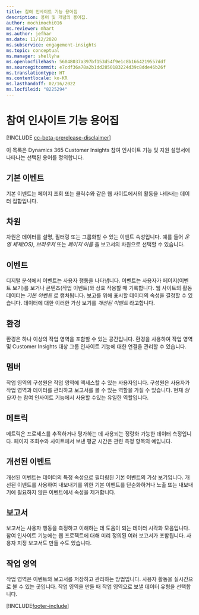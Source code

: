```yaml
---
title: 참여 인사이트 기능 용어집
description: 용어 및 개념의 용어집.
author: mochimochi016
ms.reviewer: mhart
ms.author: jefhar
ms.date: 11/12/2020
ms.subservice: engagement-insights
ms.topic: conceptual
ms.manager: shellyha
ms.openlocfilehash: 56048037a397bf153d54f9e1c8b1664219557ddf
ms.sourcegitcommit: e7cdf36a78a2b1dd2850183224d39c8dde46b26f
ms.translationtype: HT
ms.contentlocale: ko-KR
ms.lasthandoff: 02/16/2022
ms.locfileid: "8225294"
---
```

# <a name="engagement-insights-capability-glossary"></a>참여 인사이트 기능 용어집

[!INCLUDE [cc-beta-prerelease-disclaimer](includes/cc-beta-prerelease-disclaimer.md)]

이 목록은 Dynamics 365 Customer Insights 참여 인사이트 기능 및 지원 설명서에 나타나는 선택된 용어를 정의합니다.

## <a name="base-event"></a>기본 이벤트

기본 이벤트는 페이지 조회 또는 클릭수와 같은 웹 사이트에서의 활동을 나타내는 데이터 집합입니다. 

## <a name="dimensions"></a>차원

차원은 데이터를 설명, 필터링 또는 그룹화할 수 있는 이벤트 속성입니다. 예를 들어 *운영 체제(OS)*, *브라우저* 또는 *페이지 이름* 을 보고서의 차원으로 선택할 수 있습니다.

## <a name="event"></a>이벤트

디지털 분석에서 이벤트는 사용자 행동을 나타냅니다. 이벤트는 사용자가 페이지(이벤트 보기)를 보거나 콘텐츠(작업 이벤트)와 상호 작용할 때 기록합니다. 웹 사이트의 활동 데이터는 *기본 이벤트* 로 캡처됩니다. 보고를 위해 표시할 데이터의 속성을 결정할 수 있습니다. 데이터에 대한 이러한 가상 보기를 *개선된 이벤트* 라고합니다. 

## <a name="environment"></a>환경

 환경은 하나 이상의 작업 영역을 포함할 수 있는 공간입니다. 환경을 사용하여 작업 영역 및 Customer Insights 대상 그룹 인사이트 기능에 대한 연결을 관리할 수 있습니다.

## <a name="member"></a>멤버

작업 영역의 구성원은 작업 영역에 액세스할 수 있는 사용자입니다. 구성원은 사용자가 작업 영역과 데이터를 관리하고 보고서를 볼 수 있는 역할을 가질 수 있습니다. 현재 *담당자* 는 참여 인사이트 기능에서 사용할 수있는 유일한 역할입니다.

## <a name="metric"></a>메트릭

메트릭은 프로세스를 추적하거나 평가하는 데 사용되는 정량화 가능한 데이터 측정입니다. 페이지 조회수와 사이트에서 보낸 평균 시간은 관련 측정 항목의 예입니다.

## <a name="refined-event"></a>개선된 이벤트

개선된 이벤트는 데이터의 특정 속성으로 필터링된 기본 이벤트의 가상 보기입니다. 개선된 이벤트를 사용하여 내보내기를 위한 기본 이벤트를 단순화하거나 노출 또는 내보내기에 필요하지 않은 이벤트에서 속성을 제거합니다.

## <a name="report"></a>보고서

보고서는 사용자 행동을 측정하고 이해하는 데 도움이 되는 데이터 시각화 모음입니다. 참여 인사이트 기능에는 웹 프로젝트에 대해 미리 정의된 여러 보고서가 포함됩니다. 사용자 지정 보고서도 만들 수도 있습니다. 

## <a name="workspace"></a>작업 영역

작업 영역은 이벤트와 보고서를 저장하고 관리하는 방법입니다. 사용자 활동을 실시간으로 볼 수 있는 곳입니다. 작업 영역을 만들 때 작업 영역으로 보낼 데이터 유형을 선택합니다.


[!INCLUDE[footer-include](../includes/footer-banner.md)]